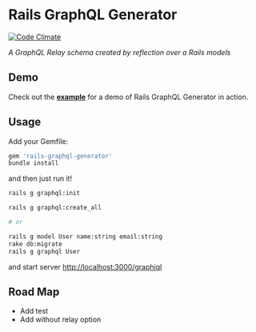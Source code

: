 # Rails GraphQL Generator

[![Code Climate](https://codeclimate.com/github/movielala/rails-graphql-generator/badges/gpa.svg)](https://codeclimate.com/github/movielala/rails-graphql-generator)

*A GraphQL Relay schema created by reflection over a Rails models*

## Demo
Check out the **[example](https://github.com/movielala/rails-graphql-generator-demo)** for a demo of Rails GraphQL Generator in action.

## Usage
Add your Gemfile:

```bash
gem 'rails-graphql-generator'
bundle install
```

and then just run it!

```bash
rails g graphql:init

rails g graphql:create_all

# or

rails g model User name:string email:string
rake db:migrate
rails g graphql User
```

and start server [http://localhost:3000/graphiql](http://localhost:3000/graphiql)

## Road Map

* Add test
* Add without relay option
